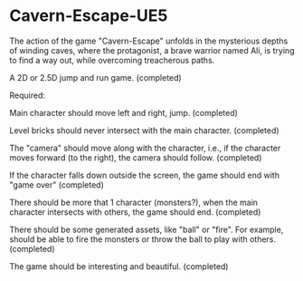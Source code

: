 # Cavern-Escape-UE5
 The action of the game "Cavern-Escape" unfolds in the mysterious depths of winding caves, where the protagonist, a brave warrior named Ali, is trying to find a way out, while overcoming treacherous paths.

A 2D or 2.5D jump and run game. (completed)

Required:

Main character should move left and right, jump. (completed)

Level bricks should never intersect with the main character. (completed)

The "camera" should move along with the character, i.e., if the character moves forward (to the right), the camera should follow. (completed)

If the character falls down outside the screen, the game should end with "game over" (completed)

There should be more that 1 character (monsters?), when the main character intersects with others, the game should end. (completed)

There should be some generated assets, like "ball" or "fire". For example, should be able to fire the monsters or throw the ball to play with others. (completed)

The game should be interesting and beautiful. (completed)
